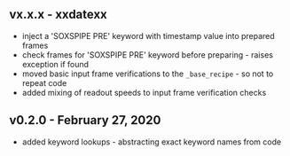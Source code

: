 ## vx.x.x - xxdatexx

* inject a 'SOXSPIPE PRE' keyword with timestamp value into prepared frames
* check frames for 'SOXSPIPE PRE' keyword before preparing - raises exception if found
* moved basic input frame verifications to the `_base_recipe` - so not to repeat code
* added mixing of readout speeds to input frame verification checks

## v0.2.0 - February 27, 2020

* added keyword lookups - abstracting exact keyword names from code
